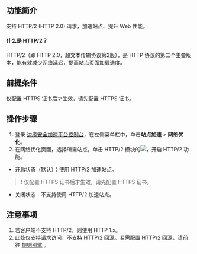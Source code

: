 ## 功能简介
支持 HTTP/2 (HTTP 2.0) 请求，加速站点、提升 Web 性能。

#### 什么是 HTTP/2？
HTTP/2（即 HTTP 2.0，超文本传输协议第2版），是 HTTP 协议的第二个主要版本，能有效减少网络延迟，提高站点页面加载速度。


## 前提条件
仅配置 HTTPS 证书后才生效，请先配置 HTTPS 证书。


## 操作步骤
1. 登录 [边缘安全加速平台控制台](https://console.cloud.tencent.com/teo)，在左侧菜单栏中，单击**站点加速** > **网络优化**。
2. 在网络优化页面，选择所需站点，单击 HTTP/2 模块的![](https://qcloudimg.tencent-cloud.cn/raw/6bfbd5ffb275d58e46f69740ed95a63c.png)，开启 HTTP/2 功能。
 - 开启状态（默认）：使用 HTTP/2 加速站点。
>! 仅配置 HTTPS 证书后才生效，请先配置 HTTPS 证书。
>
 - 关闭状态：不支持使用 HTTP/2 加速站点。

## 注意事项
1. 若客户端不支持 HTTP/2，则使用 HTTP 1.x。
2. 此处仅支持请求访问，不支持 HTTP/2 回源。若需配置 HTTP/2 回源，请前往 [规则引擎](https://cloud.tencent.com/document/product/1552/70901) 。

